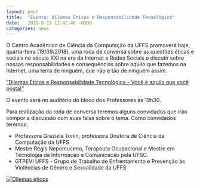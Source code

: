 ```yaml
---
layout: post
title:  "Evento: Dilemas Éticos e Responsabilidade Tecnológica"
date:   2018-9-19 12:42:46 -0300
categories: news
---
```


O Centro Acadêmico de Ciência da Computação da UFFS promoverá hoje, quarta-feira (19/09/2018), uma roda de conversa sobre as questões éticas e sociais no século XXI na era da Internet e Redes Sociais e discutir sobre nossas responsabilidades e consequências sobre aquilo que fazemos na Internet, uma terra de ninguém, que não é tão de ninguém assim.

<div class="text-center"><a href="https://www.facebook.com/events/274419063206636/">“Dilemas Éticos e Responsabilidade Tecnológica - Você é aquilo que você posta!”</a></div>


O evento será no auditório do bloco dos Professores às 19h30.

Para realização da roda de conversa teremos alguns convidados que irão compor a discussão com suas falas sobre o tema. Como convidados teremos:

- Professora Graziela Tonin, professora Doutora de Ciência da Computação da UFFS
- Mestre Régis Nepomuceno, Terapeuta Ocupacional e Mestre em Tecnologia da Informação e Comunicação pela UFSC.
- GTPEVI UFFS - Grupo de Trabalho de Enfrentamento e Prevenção às Violências de Gênero e Sexualidade da UFFS

<div class="text-center">
  <a href="https://www.facebook.com/events/274419063206636/">
    <img src="{{ "/images/dilemas_eticos.jpg" | absolute_url }}" style="max-width: 30%;" alt="Dilemas éticos"/>
  </a>
</div>
